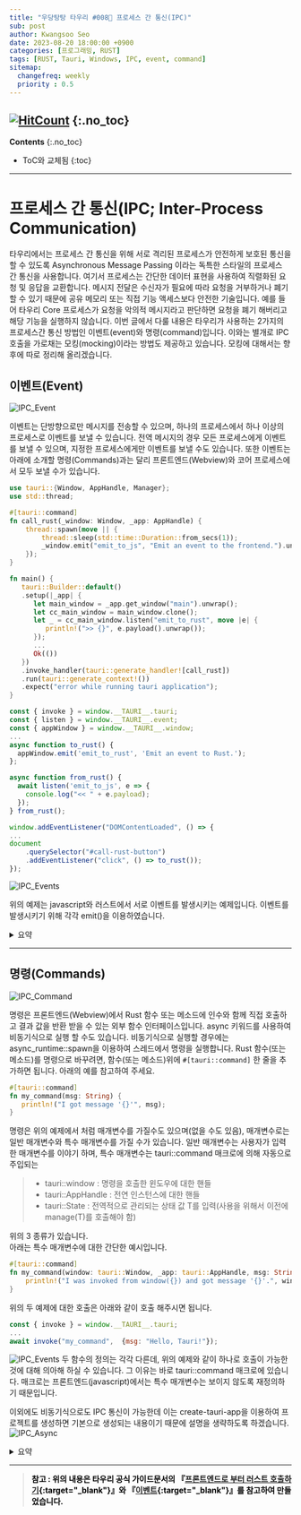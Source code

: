 ```yaml
---
title: "우당탕탕 타우리 #008💬 프로세스 간 통신(IPC)"
sub: post
author: Kwangsoo Seo
date: 2023-08-20 18:00:00 +0900
categories: [프로그래밍, RUST]
tags: [RUST, Tauri, Windows, IPC, event, command]
sitemap:
  changefreq: weekly
  priority : 0.5
---
```

[![HitCount](https://hits.dwyl.com/MonosLab/post34.svg?style=flat-square&show=unique)](http://hits.dwyl.com/MonosLab/post34)
{:.no_toc}
---
**Contents**
{:.no_toc}

* ToC와 교체됨
{:toc}  

---
# 프로세스 간 통신(IPC; Inter-Process Communication)
타우리에서는 프로세스 간 통신을 위해 서로 격리된 프로세스가 안전하게 보호된 통신을 할 수 있도록 Asynchronous Message Passing 이라는 독특한 스타일의 프로세스 간 통신을 사용합니다. 여기서 프로세스는 간단한 데이터 표현을 사용하여 직렬화된 요청 및 응답을 교환합니다. 메시지 전달은 수신자가 필요에 따라 요청을 거부하거나 폐기할 수 있기 때문에 공유 메모리 또는 직접 기능 액세스보다 안전한 기술입니다. 예를 들어 타우리 Core 프로세스가 요청을 악의적 메시지라고 판단하면 요청을 폐기 해버리고 해당 기능을 실행하지 않습니다. 이번 글에서 다룰 내용은 타우리가 사용하는 2가지의 프로세스간 통신 방법인 이벤트(event)와 명령(command)입니다. 이와는 별개로 IPC 호출을 가로채는 모킹(mocking)이라는 방법도 제공하고 있습니다. 모킹에 대해서는 향후에 따로 정리해 올리겠습니다.   

## 이벤트(Event)   
![IPC_Event](https://monoslab.github.io/assets/img/posts/tauri_ipc_event.png) 

이벤트는 단방향으로만 메시지를 전송할 수 있으며, 하나의 프로세스에서 하나 이상의 프로세스로 이벤트를 보낼 수 있습니다. 전역 메시지의 경우 모든 프로세스에게 이벤트를 보낼 수 있으며, 지정한 프로세스에게만 이벤트를 보낼 수도 있습니다. 또한 이벤트는 아래에 소개할 명령(Commands)과는 달리 프론트엔드(Webview)와 코어 프로세스에서 모두 보낼 수가 있습니다.

```rust
use tauri::{Window, AppHandle, Manager};
use std::thread;

#[tauri::command]
fn call_rust(_window: Window, _app: AppHandle) {
    thread::spawn(move || {
        thread::sleep(std::time::Duration::from_secs(1));
        _window.emit("emit_to_js", "Emit an event to the frontend.").unwrap();
    });
}

fn main() {
   tauri::Builder::default()
   .setup(|_app| {
      let main_window = _app.get_window("main").unwrap();
      let cc_main_window = main_window.clone();
      let _ = cc_main_window.listen("emit_to_rust", move |e| {
         println!(">> {}", e.payload().unwrap());
      });
      ...
      Ok(())
   })
   .invoke_handler(tauri::generate_handler![call_rust])
   .run(tauri::generate_context!())
   .expect("error while running tauri application");
}
```

```javascript
const { invoke } = window.__TAURI__.tauri;
const { listen } = window.__TAURI__.event;
const { appWindow } = window.__TAURI__.window;
...
async function to_rust() {
  appWindow.emit('emit_to_rust', 'Emit an event to Rust.');
};

async function from_rust() {
  await listen('emit_to_js', e => {
    console.log("<< " + e.payload);
  });
} from_rust();

window.addEventListener("DOMContentLoaded", () => {
...
document
    .querySelector("#call-rust-button")
    .addEventListener("click", () => to_rust());
});
```

![IPC_Events](https://monoslab.github.io/assets/img/posts/tauri_ipc_src_event.png)

위의 예제는 javascript와 러스트에서 서로 이벤트를 발생시키는 예제입니다. 이벤트를 발생시키기 위해 각각 emit()을 이용하였습니다.

<details>
<summary markdown="span">요약</summary>
<li>단방향 메시지</li>
<li>하나의 프로세스가 하나 이상의 프로세스에 이벤트를 보냄</li>
<li>전역 또는 지정된 프로세스에 이벤트를 보내고 수신</li>
</details>

----

## 명령(Commands)   
![IPC_Command](https://monoslab.github.io/assets/img/posts/tauri_ipc_command.png) 

명령은 프론트엔드(Webview)에서 Rust 함수 또는 메소드에 인수와 함께 직접 호출하고 결과 값을 반환 받을 수 있는 외부 함수 인터페이스입니다.  async 키워드를 사용하여 비동기식으로 실행 할 수도 있습니다. 비동기식으로 실행할 경우에는 async_runtime::spawn을 이용하여 스레드에서 명령을 실행합니다. 
Rust 함수(또는 메소드)를 명령으로 바꾸려면, 함수(또는 메소드)위에 `#[tauri::command]` 한 줄을 추가하면 됩니다. 아래의 예를 참고하여 주세요.

```rust
#[tauri::command]
fn my_command(msg: String) {
   println!("I got message '{}'", msg);
}
```
명령은 위의 예제에서 처럼 매개변수를 가질수도 있으며(없을 수도 있음), 매개변수로는 일반 매개변수와 특수 매개변수를 가질 수가 있습니다. 일반 매개변수는 사용자가 입력한 매개변수를 이야기 하며, 특수 매개변수는 tauri::command 매크로에 의해 자동으로 주입되는 
> * tauri::window : 명령을 호출한 윈도우에 대한 핸들
> * tauri::AppHandle : 전연 인스턴스에 대한 핸들
> * tauri::State<T> : 전역적으로 관리되는 상태 값 T를 입력(사용을 위해서 이전에 manage(T)를 호출해야 함)   

위의 3 종류가 있습니다.   
아래는 특수 매개변수에 대한 간단한 예시입니다.   

```rust
#[tauri::command]
fn my_command(window: tauri::Window, _app: tauri::AppHandle, msg: String) {
    println!("I was invoked from window({}) and got message '{}'.", window.label(), msg);
}
```

위의 두 예제에 대한 호출은 아래와 같이 호출 해주시면 됩니다.
```javascript
const { invoke } = window.__TAURI__.tauri;
...
await invoke("my_command",  {msg: "Hello, Tauri!"});
```

![IPC_Events](https://monoslab.github.io/assets/img/posts/tauri_ipc_src_command.png)
두 함수의 정의는 각각 다른데, 위의 예제와 같이 하나로 호출이 가능한 것에 대해 의아해 하실 수 있습니다. 그 이유는 바로 tauri::command 매크로에 있습니다. 매크로는 프론트엔드(javascript)에서는 특수 매개변수는 보이지 않도록 재정의하기 때문입니다.

이외에도 비동기식으로도 IPC 통신이 가능한데 이는 create-tauri-app을 이용하여 프로젝트를 생성하면 기본으로 생성되는 내용이기  때문에 설명을 생략하도록 하겠습니다.   
![IPC_Async](https://monoslab.github.io/assets/img/posts/tauri_ipc_async.png) 


<details>
<summary markdown="span">요약</summary>
<li>Rust 함수 및 메소드 호출</li>
<li>함수 및 메소드에 인수 전달</li>
<li>호출된 함수 또는 메소드로부터 응답 수신</li>
<li>async 키워드를 이용하여 비동기식으로 수행 가능 (async_runtime::spawn을 이용하여 별도의 스레드에서 명령을 수행)</li>
</details>

----

> **<span style="color:black">참고 : 위의 내용은 타우리 공식 가이드문서의 『[프론트엔드로 부터 러스트 호출하기](https://tauri.app/v1/guides/features/command){:target="_blank"}』와 『[이벤트](https://tauri.app/v1/guides/features/events){:target="_blank"}』를 참고하여 만들었습니다.</span>**